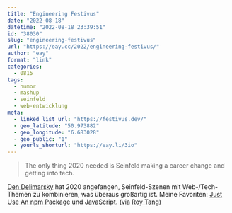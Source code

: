 ```yaml
---
title: "Engineering Festivus"
date: "2022-08-18"
datetime: "2022-08-18 23:39:51"
id: "38030"
slug: "engineering-festivus"
url: "https://eay.cc/2022/engineering-festivus/"
author: "eay"
format: "link"
categories:
  - 0815
tags:
  - humor
  - mashup
  - seinfeld
  - web-entwicklung
meta:
  - linked_list_url: "https://festivus.dev/"
  - geo_latitude: "50.973882"
  - geo_longitude: "6.683028"
  - geo_public: "1"
  - yourls_shorturl: "https://eay.li/3io"
---
```


> The only thing 2020 needed is Seinfeld making a career change and getting into tech.

[Den Delimarsky](https://den.dev/) hat 2020 angefangen, Seinfeld-Szenen mit Web-/Tech-Themen zu kombinieren, was überaus großartig ist. Meine Favoriten: [Just Use An npm Package](https://festivus.dev/just-use-a-package/) und [JavaScript](https://festivus.dev/javascript/). (via [Roy Tang](https://roytang.net/2022/08/a8812d2f0c8199f3ea38d48447937ed2/))
